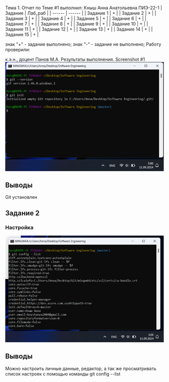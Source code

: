 Тема 1.
Отчет по Теме #1 выполнил:
Кныш Анна Анатольевна
ПИЭ-22-1
| Задание | Лаб_раб | 
| ------ | ------ | 
| Задание 1 | + |
| Задание 2 | + |
| Задание 3 | + |
| Задание 4 | + |
| Задание 5 | + |
| Задание 6 | + |
| Задание 7 | + |
| Задание 8 | + |
| Задание 9 | + |
| Задание 10 | + |
| Задание 11 | + |
| Задание 12 | + |
| Задание 13 | + |
| Задание 14 | + |
| Задание 15 | + |


знак "+" - задание выполнено; знак "-" - задание не выполнено;
Работу проверили:

к.э.н., доцент Панов М.А.
Результаты выполнения.
Screenshot #1
![Меню](https://github.com/Knysha04/SoftwareEngineering/blob/main/pic/1.png)
## Выводы
Git установлен
## Задание 2
### Настройка
![Меню](https://github.com/Knysha04/SoftwareEngineering/blob/main/pic/2.png)
## Выводы
Можно настроить личные данные, редактор, а так же просматривать список настроек с помощью команды git config --list
